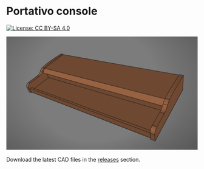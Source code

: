 # Portativo console

[![License: CC BY-SA 4.0](https://img.shields.io/badge/License-CC%20BY--SA%204.0-lightgrey.svg)](https://creativecommons.org/licenses/by-sa/4.0/)

![alt text](https://github.com/Openpipes-org/Portativo/blob/main/portativo_v1.png)

Download the latest CAD files in the <a href="https://github.com/Openpipes-org/Portativo/releases/latest">releases</a> section.

